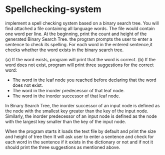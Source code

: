 # Spellchecking-system

implement a spell checking system based on a binary search tree. You will find attached a file containing all language words. The file would contain one word per line. At the beginning, print the count and height of the generated Binary Search Tree. the program prompts the user to enter a sentence to check its spelling.
For each word in the entered sentence,it checks whether the word exists in the binary search tree.

(a) If the word exists, program will print that the word is correct.
(b) If the word does not exist, program will print three suggestions for the correct word:
- The word in the leaf node you reached before declaring that the word does not exist.
- The word in the inorder predecessor of that leaf node.
- The word in the inorder successor of that leaf node.

In Binary Search Tree, the inorder successor of an input node is defined as the node with the smallest key greater than the key of the input node. Similarly, the inorder predecessor of an input node is defined as the node with the largest key smaller than the key of the input node.

When the program starts it loads the text file by default and print the size and height of tree
then It will ask user to enter a sentence and check for each word in the sentence if it exists in the dictionary or not and if not it should print the three suggestions as mentioned above.
